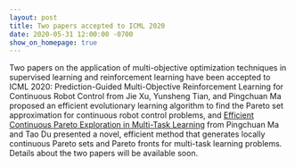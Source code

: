 ```yaml
---
layout: post
title: Two papers accepted to ICML 2020
date: 2020-05-31 12:00:00 -0700
show_on_homepage: true
---
```


Two papers on the application of multi-objective optimization techniques in supervised learning and reinforcement learning have been accepted to ICML 2020: Prediction-Guided Multi-Objective Reinforcement Learning for Continuous Robot Control from Jie Xu, Yunsheng Tian, and Pingchuan Ma proposed an efficient evolutionary learning algorithm to find the Pareto set approximation for continuous robot control problems, and [Efficient Continuous Pareto Exploration in Multi-Task Learning](https://mit-gfx.github.io/ContinuousParetoMTL/) from Pingchuan Ma and Tao Du presented a novel, efficient method that generates locally continuous Pareto sets and Pareto fronts for multi-task learning problems. Details about the two papers will be available soon.